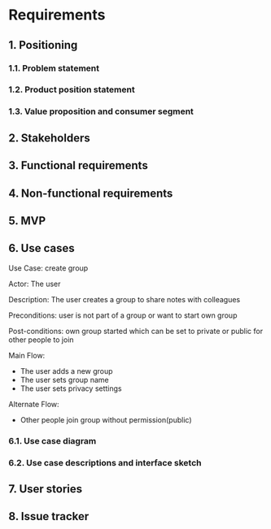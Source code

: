 # Requirements

## 1. Positioning
### 1.1. Problem statement

### 1.2. Product position statement

### 1.3. Value proposition and consumer segment


## 2. Stakeholders


## 3. Functional requirements


## 4. Non-functional requirements


## 5. MVP


## 6. Use cases
Use Case: create group


Actor: The user


Description: The user creates a group to share notes with colleagues


Preconditions: user is not part of a group or want to start own group


Post-conditions: own group started which can be set to private or public for other people to join


Main Flow:
- The user adds a new group
- The user sets group name
- The user sets privacy settings


Alternate Flow:
- Other people join group without permission(public)

### 6.1. Use case diagram

### 6.2. Use case descriptions and interface sketch


## 7. User stories


## 8. Issue tracker
